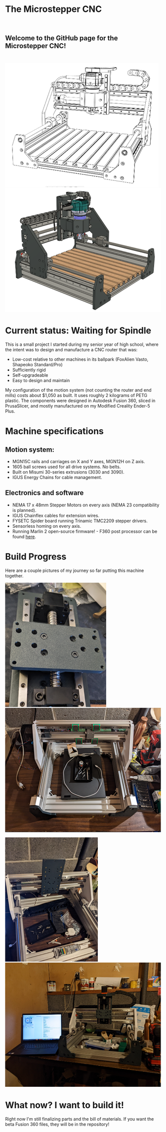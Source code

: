 # The Microstepper CNC <br/><br/>

## Welcome to the GitHub page for the Microstepper CNC! <br/><br/>

<img src="ProgressPics\MicrostepperCNC.png" alt="CNC Machine" height="400"/> <img src="ProgressPics\MicrostepperShadedIn.png" alt="CNC Machine" height="400"/> 

# Current status: Waiting for Spindle

This is a small project I started during my senior year of high school, where the intent was to design and manufacture a CNC router that was:

- Low-cost relative to other machines in its ballpark (FoxAlien Vasto, Shapeoko Standard/Pro)
- Sufficiently rigid
- Self-upgradeable
- Easy to design and maintain

My configuration of the motion system (not counting the router and end mills) costs about $1,050 as built. It uses roughly 2 kilograms of PETG plastic.
The components were designed in Autodesk Fusion 360, sliced in PrusaSlicer, and mostly manufactured on my Modified Creality Ender-5 Plus.

# Machine specifications

## Motion system:
- MGN15C rails and carriages on X and Y axes, MGN12H on Z axis.
- 1605 ball screws used for all drive systems. No belts.
- Built on Misumi 30-series extrusions (3030 and 3090).
- IGUS Energy Chains for cable management.

## Electronics and software
- NEMA 17 x 48mm Stepper Motors on every axis (NEMA 23 compatibility is planned).
- IGUS Chainflex cables for extension wires.
- FYSETC Spider board running Trinamic TMC2209 stepper drivers.
- Sensorless homing on every axis.
- Running Marlin 2 open-source firmware! - F360 post processor can be found <a href="https://github.com/flyfisher604/mpcnc_post_processor">here</a>.


# Build Progress
Here are a couple pictures of my journey so far putting this machine together.

<img src="ProgressPics/PXL_20221107_183734759.MP.jpg" alt="Z Axis Assembly" height="400"/> <img src="ProgressPics/PXL_20221108_233134040.jpg" alt="Machine with X carriages" height="400"/> 

<img src="ProgressPics/PXL_20221109_033112940.MP.jpg" alt="Machine with X Axis Carriage Plate Mounted" height="400"/> <img src="ProgressPics/PXL_20221112_235541125.MP.jpg" alt="Motion System Complete" height="400"/> 

# What now? I want to build it!

Right now I'm still finalizing parts and the bill of materials. If you want the beta Fusion 360 files, they will be in the repository!